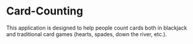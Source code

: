 # Card-Counting
This application is designed to help people count cards both in blackjack and traditional card games (hearts, spades, down the river, etc.).